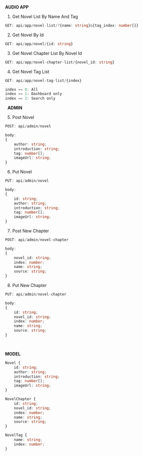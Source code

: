 **AUDIO APP** 

1. Get Novel List By Name And Tag
```ts
GET: api/app/novel-list/?{name: string}&{tag_index: number[]}
```

2. Get Novel By Id
```ts
GET: api/app/novel/{id: string}
```

3.  Get Novel Chapter List By Novel Id
```ts
GET: api/app/novel-chapter-list/{novel_id: string}
```

4. Get Novel Tag List
```ts
GET: api/app/novel-tag-list/{index}
```
```ts
index == 0: All
index == 1: Dashboard only
index == 2: Search only
```

&nbsp;
**ADMIN**

5. Post Novel
```ts
POST: api/admin/novel

body:
{
	author: string;
	introduction: string;
	tag: number[];
	imageUrl: string;
}
```
6. Put Novel
```ts
PUT: api/admin/novel

body:
{
	id: string;
	author: string;
	introduction: string;
	tag: number[];
	imageUrl: string;
}
```

7. Post New Chapter
```ts
POST: api/admin/novel-chapter

body:
{
	novel_id: string;
	index: number;
	name: string;
	source: string;
}
```
8. Put New Chapter
```ts
PUT: api/admin/novel-chapter

body:
{
	id: string;
	novel_id: string;
	index: number;
	name: string;
	source: string;
}
```
&nbsp;

**MODEL**
```ts
Novel {
	id: string;
	author: string;
	introduction: string;
	tag: number[];
	imageUrl: string;
}

NovelChapter {
	id: string;
	novel_id: string;
	index: number;
	name: string;
	source: string;
}

NovelTag {
	name: string;
	index: number;
}
```
